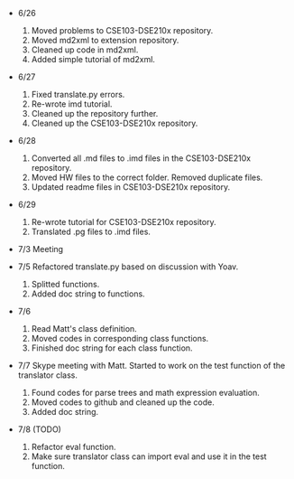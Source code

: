 * 6/26
  1. Moved problems to CSE103-DSE210x repository.
  2. Moved md2xml to extension repository.
  3. Cleaned up code in md2xml.
  4. Added simple tutorial of md2xml.

* 6/27
  1. Fixed translate.py errors.
  2. Re-wrote imd tutorial.
  3. Cleaned up the repository further.
  4. Cleaned up the CSE103-DSE210x repository.

* 6/28
  1. Converted all .md files to .imd files in the CSE103-DSE210x repository.
  2. Moved HW files to the correct folder. Removed duplicate files.
  3. Updated readme files in CSE103-DSE210x repository.

* 6/29
  1. Re-wrote tutorial for CSE103-DSE210x repository.
  2. Translated .pg files to .imd files.

* 7/3
  Meeting

* 7/5
  Refactored translate.py based on discussion with Yoav.
  1. Splitted functions.
  2. Added doc string to functions.

* 7/6
  1. Read Matt's class definition.
  2. Moved codes in corresponding class functions.
  3. Finished doc string for each class function.

* 7/7
  Skype meeting with Matt.
  Started to work on the test function of the translator class.
  1. Found codes for parse trees and math expression evaluation.
  2. Moved codes to github and cleaned up the code.
  3. Added doc string.

* 7/8 (TODO)
  1. Refactor eval function.
  2. Make sure translator class can import eval and use it in the test function.
